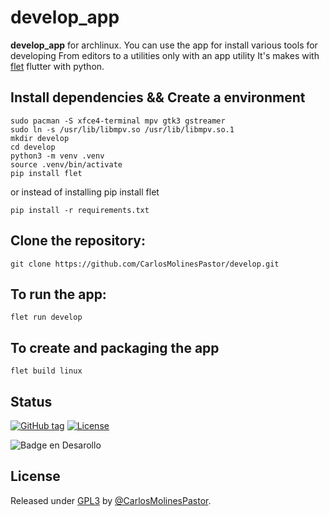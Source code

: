 # develop_app
**develop_app** for archlinux. You can use the app for install various tools for developing
From editors to a utilities only with an app utility
It's makes with [flet](https://flet.dev/) flutter with python.

## Install dependencies && Create a environment

```
sudo pacman -S xfce4-terminal mpv gtk3 gstreamer
sudo ln -s /usr/lib/libmpv.so /usr/lib/libmpv.so.1
mkdir develop
cd develop
python3 -m venv .venv
source .venv/bin/activate
pip install flet
```
or instead of installing pip install flet
```
pip install -r requirements.txt
```

## Clone the repository:

```
git clone https://github.com/CarlosMolinesPastor/develop.git
```

## To run the app:

```
flet run develop
```

## To create and packaging the app

```
flet build linux
```

<h2>Status</h2>
<a href="https://github.com/CarlosMolinesPastor/develop/releases/"><img src="https://img.shields.io/github/tag/CarlosMolinesPastor/develop?include_prereleases=&sort=semver&color=blue" alt="GitHub tag"></a>
<a href="#license"><img src="https://img.shields.io/badge/License-GPL3-blue" alt="License"></a>

![Badge en Desarollo](https://img.shields.io/badge/STATUS-EN%20DESAROLLO-green)


<h2>License</h2>
Released under <a href="/LICENSE">GPL3</a> by <a href="https://github.com/CarlosMolinesPastor">@CarlosMolinesPastor</a>.
